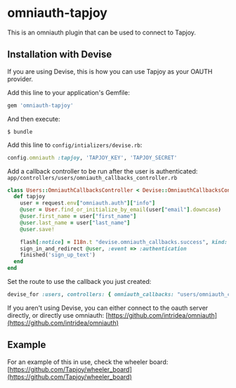 # omniauth-tapjoy

This is an omniauth plugin that can be used to connect to Tapjoy.

## Installation with Devise

If you are using Devise, this is how you can use Tapjoy as your OAUTH provider.

Add this line to your application's Gemfile:

```ruby
gem 'omniauth-tapjoy'
```

And then execute:

    $ bundle

Add this line to `config/intializers/devise.rb`:

```ruby
config.omniauth :tapjoy, 'TAPJOY_KEY', 'TAPJOY_SECRET'
```

Add a callback controller to be run after the user is authenticated: `app/controllers/users/omniauth_callbacks_controller.rb`

```ruby
class Users::OmniauthCallbacksController < Devise::OmniauthCallbacksController
  def tapjoy
    user = request.env["omniauth.auth"]["info"]
    @user = User.find_or_initialize_by_email(user["email"].downcase)
    @user.first_name = user["first_name"]
    @user.last_name = user["last_name"]
    @user.save!

    flash[:notice] = I18n.t "devise.omniauth_callbacks.success", kind: "Tapjoy"
    sign_in_and_redirect @user, :event => :authentication
    finished('sign_up_text')
  end
end
```

Set the route to use the callback you just created:

```ruby
devise_for :users, controllers: { omniauth_callbacks: "users/omniauth_callbacks" }
```

If you aren't using Devise, you can either connect to the oauth server directly,
or directly use omniauth: [https://github.com/intridea/omniauth](https://github.com/intridea/omniauth)

## Example

For an example of this in use, check the wheeler board: [https://github.com/Tapjoy/wheeler_board](https://github.com/Tapjoy/wheeler_board)
